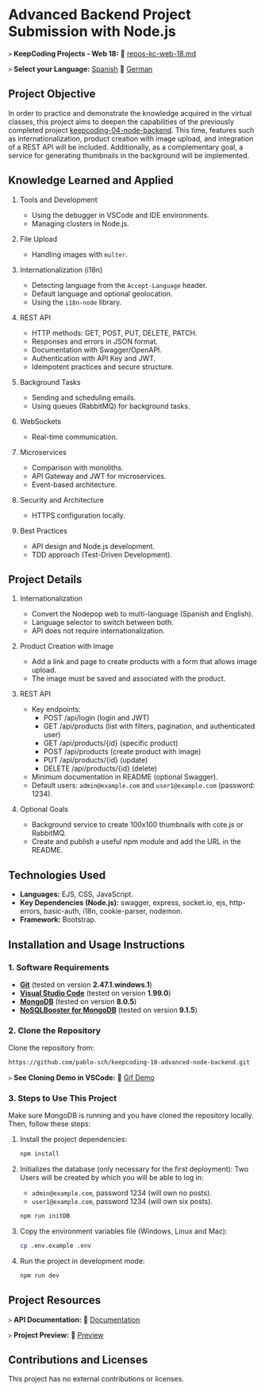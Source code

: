 # Advanced Backend Project Submission with Node.js

`>` **KeepCoding Projects - Web 18:** 📁 [repos-kc-web-18.md](https://github.com/pablo-sch/pablo-sch/blob/main/docs/repos-kc-web-18.md)

`>` **Select your Language:** [Spanish](README.es.md) 🔄 [German](README.de.md)

<!-- ------------------------------------------------------------------------------------------- -->

## Project Objective

In order to practice and demonstrate the knowledge acquired in the virtual classes, this project aims to deepen the capabilities of the previously completed project [keepcoding-04-node-backend](https://github.com/pablo-sch/keepcoding-04-node-backend.git). This time, features such as internationalization, product creation with image upload, and integration of a REST API will be included. Additionally, as a complementary goal, a service for generating thumbnails in the background will be implemented.

<!-- ------------------------------------------------------------------------------------------- -->

## Knowledge Learned and Applied

1. Tools and Development

   - Using the debugger in VSCode and IDE environments.
   - Managing clusters in Node.js.

2. File Upload

   - Handling images with `multer`.

3. Internationalization (i18n)

   - Detecting language from the `Accept-Language` header.
   - Default language and optional geolocation.
   - Using the `i18n-node` library.

4. REST API

   - HTTP methods: GET, POST, PUT, DELETE, PATCH.
   - Responses and errors in JSON format.
   - Documentation with Swagger/OpenAPI.
   - Authentication with API Key and JWT.
   - Idempotent practices and secure structure.

5. Background Tasks

   - Sending and scheduling emails.
   - Using queues (RabbitMQ) for background tasks.

6. WebSockets

   - Real-time communication.

7. Microservices

   - Comparison with monoliths.
   - API Gateway and JWT for microservices.
   - Event-based architecture.

8. Security and Architecture

   - HTTPS configuration locally.

9. Best Practices

   - API design and Node.js development.
   - TDD approach (Test-Driven Development).

<!-- ------------------------------------------------------------------------------------------- -->

## Project Details

1. Internationalization

   - Convert the Nodepop web to multi-language (Spanish and English).
   - Language selector to switch between both.
   - API does not require internationalization.

2. Product Creation with Image

   - Add a link and page to create products with a form that allows image upload.
   - The image must be saved and associated with the product.

3. REST API

   - Key endpoints:
     - POST /api/login (login and JWT)
     - GET /api/products (list with filters, pagination, and authenticated user)
     - GET /api/products/{id} (specific product)
     - POST /api/products (create product with image)
     - PUT /api/products/{id} (update)
     - DELETE /api/products/{id} (delete)
   - Minimum documentation in README (optional Swagger).
   - Default users: `admin@example.com` and `user1@example.com` (password: 1234).

4. Optional Goals

   - Background service to create 100x100 thumbnails with cote.js or RabbitMQ.
   - Create and publish a useful npm module and add the URL in the README.

<!-- ------------------------------------------------------------------------------------------- -->

## Technologies Used

- **Languages:** EJS, CSS, JavaScript.
- **Key Dependencies (Node.js):** swagger, express, socket.io, ejs, http-errors, basic-auth, i18n, cookie-parser, nodemon.
- **Framework:** Bootstrap.

<!-- ------------------------------------------------------------------------------------------- -->

## Installation and Usage Instructions

### 1. Software Requirements

- **[Git](https://git-scm.com/downloads)** (tested on version **2.47.1.windows.1**)
- **[Visual Studio Code](https://code.visualstudio.com/)** (tested on version **1.99.0**)
- **[MongoDB](https://www.mongodb.com/try/download/community)** (tested on version **8.0.5**)
- **[NoSQLBooster for MongoDB](https://nosqlbooster.com/downloads)** (tested on version **9.1.5**)

### 2. Clone the Repository

Clone the repository from:

```bash
https://github.com/pablo-sch/keepcoding-10-advanced-node-backend.git

```

`>` **See Cloning Demo in VSCode:** 🎥 [Gif Demo](https://github.com/pablo-sch/pablo-sch/blob/main/etc/clone-tutorial.gif)

### 3. Steps to Use This Project

Make sure MongoDB is running and you have cloned the repository locally. Then, follow these steps:

1. Install the project dependencies:

   ```sh
   npm install
   ```

2. Initializes the database (only necessary for the first deployment):
   Two Users will be created by which you will be able to log in:

   - `admin@example.com`, password 1234 (will own no posts).
   - `user1@example.com`, password 1234 (will own six posts).

   ```sh
   npm run initDB
   ```

3. Copy the environment variables file (Windows, Linux and Mac):

   ```sh
   cp .env.example .env
   ```

4. Run the project in development mode:

   ```sh
   npm run dev
   ```

<!-- ------------------------------------------------------------------------------------------- -->

## Project Resources

`>` **API Documentation:** 📄 [Documentation](api-doc.md)

`>` **Project Preview:** 👀 [Preview](preview.md)

<!-- ------------------------------------------------------------------------------------------- -->

## Contributions and Licenses

This project has no external contributions or licenses.
